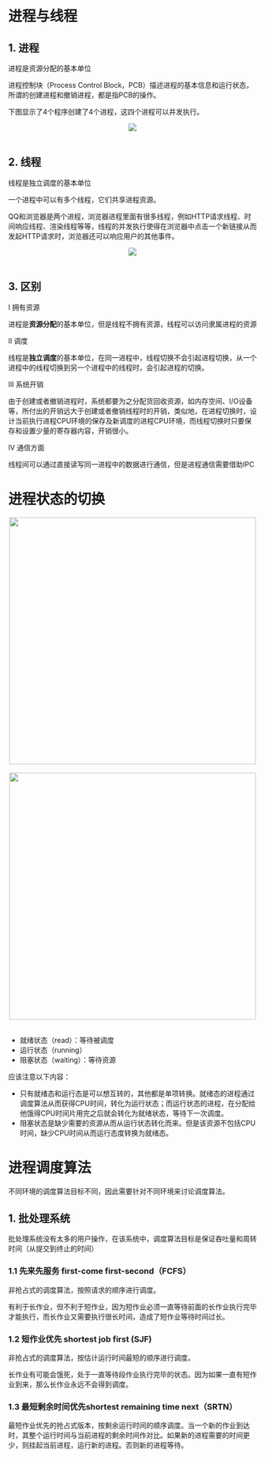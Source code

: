 # 进程与线程

## 1. 进程

进程是资源分配的基本单位

进程控制块（Process Control Block，PCB）描述进程的基本信息和运行状态，所谓的创建进程和撤销进程，都是指PCB的操作。

下图显示了4个程序创建了4个进程，这四个进程可以并发执行。

<div align="center"> <img src="https://cs-notes-1256109796.cos.ap-guangzhou.myqcloud.com/a6ac2b08-3861-4e85-baa8-382287bfee9f.png"/> </div><br>

## 2. 线程

线程是独立调度的基本单位

一个进程中可以有多个线程，它们共享进程资源。

QQ和浏览器是两个进程，浏览器进程里面有很多线程，例如HTTP请求线程、时间响应线程、渲染线程等等，线程的并发执行使得在浏览器中点击一个新链接从而发起HTTP请求时，浏览器还可以响应用户的其他事件。

<div align="center"> <img src="https://cs-notes-1256109796.cos.ap-guangzhou.myqcloud.com/3cd630ea-017c-488d-ad1d-732b4efeddf5.png"/> </div><br>

## 3. 区别

Ⅰ 拥有资源

进程是**资源分配**的基本单位，但是线程不拥有资源，线程可以访问隶属进程的资源

Ⅱ 调度

线程是**独立调度**的基本单位，在同一进程中，线程切换不会引起进程切换，从一个进程中的线程切换到另一个进程中的线程时，会引起进程的切换。

Ⅲ 系统开销

由于创建或者撤销进程时，系统都要为之分配货回收资源，如内存空间、I/O设备等，所付出的开销远大于创建或者撤销线程时的开销，类似地，在进程切换时，设计当前执行进程CPU环境的保存及新调度的进程CPU环境，而线程切换时只要保存和设置少量的寄存器内容，开销很小。

Ⅳ 通信方面

线程间可以通过直接读写同一进程中的数据进行通信，但是进程通信需要借助IPC

# 进程状态的切换

<div align="center"> <img src="https://cs-notes-1256109796.cos.ap-guangzhou.myqcloud.com/ProcessState.png" width="500"/> </div><br>

<div align="center"> <img src="http://test-fangsong-imgsubmit.oss-cn-beijing.aliyuncs.com/img/image-20201102000402728.png" width="500"/> </div><br>

* 就绪状态（read）：等待被调度
* 运行状态（running）
* 阻塞状态（waiting）：等待资源

应该注意以下内容：

* 只有就绪态和运行态是可以想互转的，其他都是单项转换。就绪态的进程通过调度算法从而获得CPU时间，转化为运行状态；而运行状态的进程，在分配给他饿得CPU时间片用完之后就会转化为就绪状态，等待下一次调度。
* 阻塞状态是缺少需要的资源从而从运行状态转化而来。但是该资源不包括CPU时间，缺少CPU时间从而运行态度转换为就绪态。

# 进程调度算法

不同环境的调度算法目标不同，因此需要针对不同环境来讨论调度算法。

## 1. 批处理系统

批处理系统没有太多的用户操作，在该系统中，调度算法目标是保证吞吐量和周转时间（从提交到终止的时间）

### 1.1 先来先服务 first-come first-second（FCFS）

非抢占式的调度算法，按照请求的顺序进行调度。

有利于长作业，但不利于短作业，因为短作业必须一直等待前面的长作业执行完毕才能执行，而长作业又需要执行很长时间，造成了短作业等待时间过长。

### 1.2 短作业优先 shortest job first (SJF)

非抢占式的调度算法，按估计运行时间最短的顺序进行调度。

长作业有可能会饿死，处于一直等待段作业执行完毕的状态。因为如果一直有短作业到来，那么长作业永远不会得到调度。

### 1.3 最短剩余时间优先shortest remaining time next（SRTN）

最短作业优先的抢占式版本，按剩余运行时间的顺序调度。当一个新的作业到达时，其整个运行时间与当前进程的剩余时间作对比。如果新的进程需要的时间更少，则挂起当前进程，运行新的进程。否则新的进程等待。

